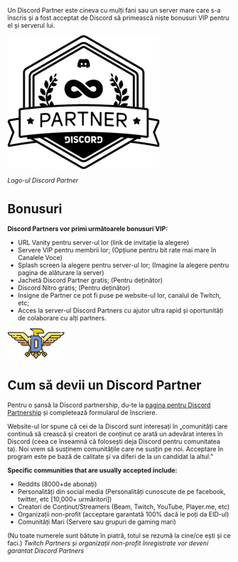 <!-- TITLE: Romanian - Partner -->

Un Discord Partner este cineva cu mulți fani sau un server mare care s-a înscris și a fost acceptat de Discord să primească niște bonusuri VIP pentru el și serverul lui.

![Partnerlogo](/uploads/partner/partnerlogo.png "Partnerlogo")

*Logo-ul Discord Partner*

# Bonusuri
**Discord Partners vor primi următoarele bonusuri VIP:**
* URL Vanity pentru server-ul lor (link de invitație la alegere)
* Servere VIP pentru membrii lor; (Opțiune pentru bit rate mai mare în Canalele Voce)
* Splash screen la alegere pentru server-ul lor; (Imagine la alegere pentru pagina de alăturare la server)
* Jachetă Discord Partner gratis; (Pentru deținător)
* Discord Nitro gratis; (Pentru deținător)
* Insigne de Partner ce pot fi puse pe website-ul lor, canalul de Twitch, etc;
* Acces la server-ul Discord Partners cu ajutor ultra rapid și oportunități de colaborare cu alți partners.

![Njjbheg](/uploads/partner/njjbheg.png "Njjbheg")

# Cum să devii un Discord Partner
Pentru o șansă la Discord partnership, du-te la  [pagina pentru Discord Partnership](http://discordapp.com/partners) și completează formularul de înscriere.

Website-ul lor spune că cei de la Discord sunt interesați în „comunități care continuă să crească și creatori de conținut ce arată un adevărat interes în Discord (ceea ce înseamnă că folosești deja Discord pentru comunitatea ta). Noi vrem să susținem comunitățile care ne susțin pe noi. Acceptare în program este pe bază de calitate și va diferi de la un candidat la altul.”

**Specific communities that are usually accepted include:**
* Reddits (8000+de abonați)
* Personalități din social media (Personalități cunoscute de pe facebook, twitter, etc [10,000+ urmăritori])
* Creatori de Conținut/Streamers (Beam, Twitch, YouTube, Player.me, etc)
* Organizații non-profit (acceptare garantată 100% dacă le poți da EID-ul)
* Comunități Mari (Servere sau grupuri de gaming mari)

(Nu toate numerele sunt bătute în piatră, totul se rezumă la cine/ce ești și ce faci.)
*Twitch Partners și organizații non-profit înregistrate vor deveni garantat Discord Partners*

